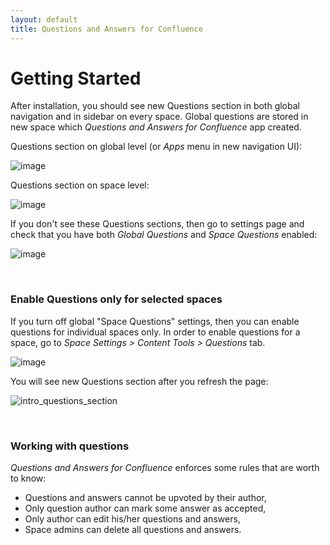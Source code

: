 ```yaml
---
layout: default
title: Questions and Answers for Confluence
---
```


# Getting Started

After installation, you should see new Questions section in both global navigation and in sidebar on every space. Global questions are stored in new space which _Questions and Answers for Confluence_ app created. 

Questions section on global level (or _Apps_ menu in new navigation UI):

![image](https://user-images.githubusercontent.com/731629/79681370-22090b00-821a-11ea-9c7e-bbee6e4d0d4b.png)

Questions section on space level:

![image](https://user-images.githubusercontent.com/731629/79681351-f84fe400-8219-11ea-8e6e-a5c2d80ac3ee.png)


If you don't see these Questions sections, then go to settings page and check that you have both _Global Questions_ and _Space Questions_ enabled:

![image](https://user-images.githubusercontent.com/731629/79681520-31d51f00-821b-11ea-8ca2-bd8eef85da19.png)

&nbsp;
### Enable Questions only for selected spaces

If you turn off global "Space Questions" settings, then you can enable questions for individual spaces only. In order to enable questions for a space, go to  _Space Settings > Content Tools > Questions_ tab. 

![image](https://user-images.githubusercontent.com/731629/79070741-095b9b00-7cd8-11ea-898a-e8aeba49a9db.png)

You will see new Questions section after you refresh the page:

![intro_questions_section](https://user-images.githubusercontent.com/731629/75112607-aa699600-5645-11ea-98f1-b26442cb79ed.png)

&nbsp;
### Working with questions

_Questions and Answers for Confluence_ enforces some rules that are worth to know:

* Questions and answers cannot be upvoted by their author,
* Only question author can mark some answer as accepted,
* Only author can edit his/her questions and answers,
* Space admins can delete all questions and answers.








